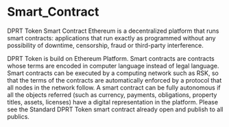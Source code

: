 # Smart_Contract
DPRT Token Smart Contract
Ethereum is a decentralized platform that runs smart contracts: applications that run exactly as programmed without any possibility of downtime, censorship, fraud or third-party interference.

DPRT Token is build on Ethereum Platform.
Smart contracts are contracts whose terms are encoded in  computer language instead of legal language. 
Smart contracts can be executed by a computing network such as RSK, so that the terms of the contracts 
are automatically enforced by a protocol that all nodes in the network follow. A smart contract can be fully autonomous if all the objects referred (such as currency, payments, obligations, property titles, assets, licenses) have a digital representation in the platform. 
Please see the Standard DPRT Token smart contract already open and publish to all publics.
